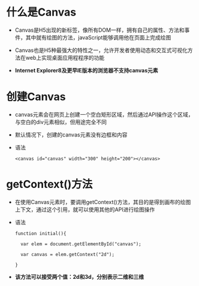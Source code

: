 # 什么是Canvas

- Canvas是H5出现的新标签，像所有DOM一样，拥有自己的属性、方法和事件，其中就有绘图的方法，javaScript能够调用他在页面上完成绘图

- Canvas也是H5种最强大的特性之一，允许开发者使用动态和交互式可视化方法在web上实现桌面应用程程序的功能

- **Internet Explorer8及更早IE版本的浏览器不支持canvas元素**

# 创建Canvas

- canvas元素会在网页上创建一个空白矩形区域，然后通过API操作这个区域，与空白的div元素相似，但用途完全不同

- 默认情况下，创建的canvas元素没有边框和内容

- 语法

      <canvas id="canvas" width="300" height="200"></canvas>

# getContext()方法

- 在使用Canvas元素时，要调用getContext()方法，其目的是得到画布的绘图上下文，通过这个引用，就可以使用其他的API进行绘图操作

- 语法

      function initial(){

        var elem = document.getElementById("canvas");

        var canvas = elem.getContext("2d");

      }

- **该方法可以接受两个值：2d和3d，分别表示二维和三维**